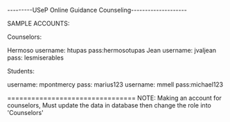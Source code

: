 ---------USeP Online Guidance Counseling--------------------


SAMPLE ACCOUNTS:

Counselors:

Hermoso username: htupas pass:hermosotupas
Jean username: jvaljean pass: lesmiserables

Students:

username: mpontmercy pass: marius123
username: mmell pass:michael123

================================
NOTE:
Making an account for counselors, Must update the data in database then change the role into 'Counselors'
 


